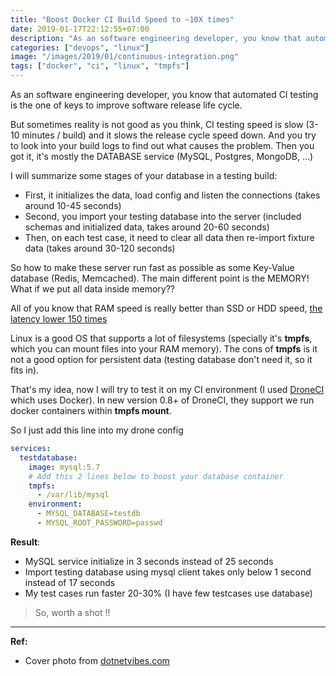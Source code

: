 ```yaml
---
title: "Boost Docker CI Build Speed to ~10X times"
date: 2019-01-17T22:12:55+07:00
description: "As an software engineering developer, you know that automated CI testing is the one of keys to improve software release life cycle."
categories: ["devops", "linux"]
image: "/images/2019/01/continuous-integration.png"
tags: ["docker", "ci", "linux", "tmpfs"]
---
```


As an software engineering developer, you know that automated CI testing is the one of keys to improve software release life cycle.

But sometimes reality is not good as you think, CI testing speed is slow (3-10 minutes / build) and it slows the release cycle speed down. And you try to look into your build logs to find out what causes the problem. Then you got it, it's mostly the DATABASE service (MySQL, Postgres, MongoDB, ...)

I will summarize some stages of your database in a testing build:

- First, it initializes the data, load config and listen the connections (takes around 10-45 seconds)
- Second, you import your testing database into the server (included schemas and initialized data, takes around 20-60 seconds)
- Then, on each test case, it need to clear all data then re-import fixture data (takes around 30-120 seconds)

So how to make these server run fast as possible as some Key-Value database (Redis, Memcached). The main different point is the MEMORY! What if we put all data inside memory??

All of you know that RAM speed is really better than SSD or HDD speed, [the latency lower 150 times](https://www.theregister.co.uk/2016/04/21/storage_approaches_memory_speed_with_xpoint_and_storageclass_memory/)

Linux is a good OS that supports a lot of filesystems (specially it's **tmpfs**, which you can mount files into your RAM memory). The cons of **tmpfs** is it not a good option for persistent data (testing database don't need it, so it fits in).

That's my idea, now I will try to test it on my CI environment (I used [DroneCI](https://github.com/drone/drone) which uses Docker). In new version 0.8+ of DroneCI, they support we run docker containers within **tmpfs mount**.

So I just add this line into my drone config

```yml
services:
  testdatabase:
    image: mysql:5.7
    # Add this 2 lines below to boost your database container
    tmpfs:
      - /var/lib/mysql
    environment:
      - MYSQL_DATABASE=testdb
      - MYSQL_ROOT_PASSWORD=passwd
```

**Result**:

- MySQL service initialize in 3 seconds instead of 25 seconds
- Import testing database using mysql client takes only below 1 second instead of 17 seconds
- My test cases run faster 20-30% (I have few testcases use database)

> So, worth a shot !!

---------------------

**Ref:**

- Cover photo from [dotnetvibes.com](https://dotnetvibes.com/2018/04/10/continuous-delivery-is-not-continuous-deployment/)
